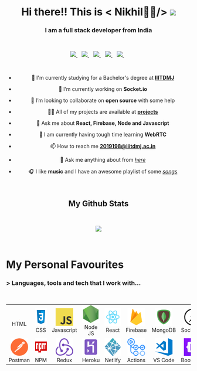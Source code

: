 <h1 align="center"> Hi there!! This is < Nikhil👨‍💻/>
<img src = "https://raw.githubusercontent.com/MartinHeinz/MartinHeinz/master/wave.gif" width = 50px> </h1>
<!-- <h3 align="center">looking for a guy? looks like you found him</h3><br> -->
<h3 align="center">I am a full stack developer from India</h3><br>
<p align='center'>
  <a href="https://www.linkedin.com/in/niku419/">
    <img src="https://img.shields.io/badge/linkedin-%230077B5.svg?&style=for-the-badge&logo=linkedin&logoColor=white" />
  </a>&nbsp;&nbsp;
  <a href="https://instagram.com/_niku_419">
    <img src="https://img.shields.io/badge/instagram-%23E4405F.svg?&style=for-the-badge&logo=instagram&logoColor=white" />        
  </a>&nbsp;&nbsp;
  <a href="https://t.me/Niku_419">
    <img src="https://img.shields.io/badge/Telegram-2CA5E0?style=for-the-badge&logo=telegram&logoColor=white" />        
  </a>&nbsp;&nbsp;
  <a href="mailto:2019198@iiitdmj.ac.in">
    <img src="https://img.shields.io/badge/Gmail-D14836?style=for-the-badge&logo=gmail&logoColor=white" />        
  </a>&nbsp;&nbsp;
  <a href="https://www.facebook.com/profile.php?id=100069976086066">
    <img src="https://img.shields.io/badge/Facebook-1877F2?style=for-the-badge&logo=facebook&logoColor=white" />        
  </a>&nbsp;&nbsp;
</p><br>

<div align="center">

  - 🔬 I'm currently studying for a Bachelor's degree at [**IIITDMJ**](https://iiitdmj.ac.in)

  - 🔭 I’m currently working on **Socket.io**

  - 👯 I’m looking to collaborate on **open source** with some help

  - 👨‍💻 All of my projects are available at [**projects**](https://github.com/niku419?tab=repositories)

  - 💬 Ask me about **React, Firebase, Node and Javascript**

  - 🧠 I am currently having tough time learning **WebRTC**

  - 📫 How to reach me [**2019198@iiitdmj.ac.in**](mailto:2019198@iiitdmj.ac.in)

  - 💬 Ask me anything about from [*here*](https://github.com/niku419/niku419/issues)

  - 🎧 I like **music** and I have an awesome playlist of some [*songs*](https://open.spotify.com/playlist/6vQGoExt5sD441IWlocBzv?si=59ec349e0ddc458c)
  </div>
  <br>
  <h2 align="center" id="niku419">My Github Stats</h2><br>
  <p align="center">
    <a href="#"><img src="https://github-readme-stats.vercel.app/api?username=niku419&show_icons=true&locale=en&theme=algolia" width="350"></a>
  </p>
<br>
<h1>My Personal Favourites</h1>
<h3>> Languages, tools and tech that I work with...</h3><br>
<table>
  <tr>
    <td align="center" width="2rem">
      <a href="#niku419">
        <img src="./icons/html.jpg" width="1rem" height="1rem" alt="HTML" />
      </a>
      <br>HTML
    </td>
    <td align="center" width="96">
      <a href="#niku419">
        <img src="./icons/css3.png" width="48" height="48" alt="CSS" />
      </a>
      <br>CSS
    </td>
    <td align="center" width="96">
      <a href="#niku419">
        <img src="./icons/javascript.png" width="48" height="48" alt="Javascript" />
      </a>
      <br>Javascript
    </td>
    <td align="center" width="96">
      <a href="#niku419">
        <img src="./icons/nodeJS.png" width="48" height="48" alt="Node JS" />
      </a>
      <br>Node JS
    </td>
    <td align="center" width="96">
      <a href="#niku419">
        <img src="./icons/react.png" width="48" height="48" alt="React" />
      </a>
      <br>React
    </td>
    <td align="center" width="96">
      <a href="#niku419">
        <img src="./icons/firebase.png" width="48" height="48" alt="Firebase" />
      </a>
      <br>Firebase
    </td>
    <td align="center" width="96">
      <a href="#niku419">
        <img src="./icons/mongodb.png" width="48" height="48" alt="MongoDB" />
      </a>
      <br>MongoDB
    </td>
    <td align="center" width="96">
      <a href="#niku419">
        <img src="./icons/socket.png" width="48" height="48" alt="Socket.io" />
      </a>
      <br>Socket IO
    </td>
    <td align="center" width="96">
      <a href="#niku419">
        <img src="./icons/react-bootstrap.svg" width="48" height="48" alt="React-Bootstrap" />
      </a>
      <br>React-Bootstrap
    </td>
    <td align="center" width="96">
      <a href="#niku419">
        <img src="./icons/GraphQL.svg" width="48" height="48" alt="GraphQL" />
      </a>
      <br>GraphQL
    </td>
  </tr>
  <tr>
    <td align="center" width="96">
      <a href="#niku419">
        <img src="./icons/postman.png" width="48" height="48" alt="Postman" />
      </a>
      <br>Postman
    </td>
    <td align="center" width="96">
      <a href="#niku419">
        <img src="./icons/npm.png" width="48" height="48" alt="NPM" />
      </a>
      <br>NPM
    </td>
    <td align="center" width="96">
      <a href="#niku419">
        <img src="./icons/redux.svg" width="48" height="48" alt="redux" />
      </a>
      <br>Redux
    </td>
    <td align="center" width="96">
      <a href="#niku419">
        <img src="./icons/heroku.png" width="48" height="48" alt="heroku" />
      </a>
      <br>Heroku
    </td>
    <td align="center" width="96">
      <a href="#niku419">
        <img src="./icons/netlify.png" width="48" height="48" alt="Netlify" />
      </a>
      <br>Netlify
    </td>
    <td align="center" width="96">
      <a href="#niku419">
        <img src="./icons/github-actions.jpg" width="48" height="48" alt="Github-actions" />
      </a>
      <br>Actions
    </td>
    <td align="center" width="96">
      <a href="#niku419">
        <img src="./icons/VSCode.png" width="48" height="48" alt="VSCode" />
      </a>
      <br>VS Code
    </td>
    <td align="center" width="96">
      <a href="#niku419">
        <img src="./icons/bootstrap.png" width="48" height="48" alt="Bootstrap" />
      </a>
      <br>Bootstrap
    </td>
    <td align="center" width="96">
      <a href="#niku419">
        <img src="./icons/C.png" width="48" height="48" alt="C" />
      </a>
      <br>C
    </td>
    <td align="center" width="96">
      <a href="#niku419">
        <img src="./icons/C++.png" width="48" height="48" alt="C++" />
      </a>
      <br>C++
    </td>
  </tr>
</table>
